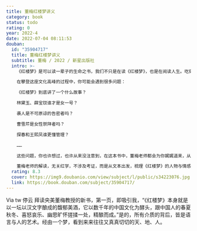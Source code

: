 ```yaml
---
title: 董梅红楼梦讲义
category: book
status: todo
rating: 0
year: 2022-4
date: 2022-07-04 08:11:53
douban:
  id: "35904717"
  title: 董梅红楼梦讲义
  subtitle: 董梅 / 2022 / 新星出版社
  intro: >-
    《红楼梦》是可以读一辈子的生命之书，我们不只是在读《红楼梦》，也是在阅读人生。吃穿用度、幽微人性、隐喻伏笔……这部包罗万象的生命之书，堪称中国文化的“珠穆朗玛峰”。

    在攀登这座文化高峰的过程中，你可能会遇到很多问题：

    《红楼梦》到底讲了一个什么故事？

    林黛玉、薛宝钗谁才是女一号？

    袭人是不可原谅的告密者吗？

    曹雪芹是女性崇拜者吗？

    探春和王熙凤谁更懂管理？

    ……

    这些问题，你也许想过，也许从来没注意到，在这本书中，董梅老师都会为你娓娓道来，从生活美学、文学杰作、象征符号、哲学大观、社会百态五个方向，以30个核心问题为抓手，给你一份攀登这座文化高峰的地图。

    董梅老师的解读，无关红学，不涉及考证，而是从文本出发，梳理《红楼梦》的人物与情感、思想与意涵。让我们一起回到文本，回到文学，回到人，品读“红楼真味”。
  rating: 8.3
  cover: https://img9.doubanio.com/view/subject/l/public/s34223076.jpg
  link: https://book.douban.com/subject/35904717/
---
```


Via tw 停云 拜读央美董梅教授的新书，第一页，即吸引我，“《红楼梦》本身就是以一坛以汉文字酿成的馥郁美酒，它以数千年的中国文化为酵头，跟中国人的春夏秋冬、喜怒哀乐、幽思旷怀搓揉一处，精酿而成。”是的，所有介质的背后，皆是语言与人的艺术。经由一个梦，看到来来往往又真真切切的天、地、人。